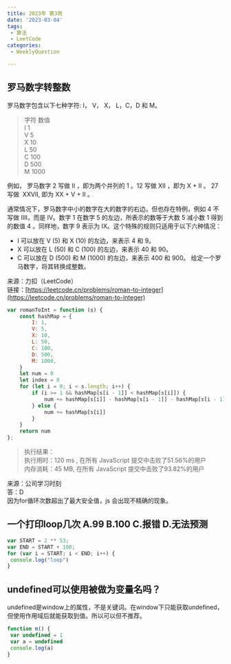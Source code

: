 ```yaml
---
title: 2023年 第3周
date: '2023-03-04'
tags:
 - 算法
 - LeetCode
categories:
 - WeeklyQuestion

---
```

## 罗马数字转整数
罗马数字包含以下七种字符: I， V， X， L，C，D 和 M。

> 字符          数值<br/>
> I             1<br/>
> V             5<br/>
> X             10<br/>
> L             50<br/>
> C             100<br/>
> D             500<br/>
> M             1000<br/>

例如， 罗马数字 2 写做 II ，即为两个并列的 1 。12 写做 XII ，即为 X + II 。 27 写做  XXVII, 即为 XX + V + II 。<br/>

通常情况下，罗马数字中小的数字在大的数字的右边。但也存在特例，例如 4 不写做 IIII，而是 IV。数字 1 在数字 5 的左边，所表示的数等于大数 5 减小数 1 得到的数值 4 。同样地，数字 9 表示为 IX。这个特殊的规则只适用于以下六种情况：

+ I 可以放在 V (5) 和 X (10) 的左边，来表示 4 和 9。
+ X 可以放在 L (50) 和 C (100) 的左边，来表示 40 和 90。 
+ C 可以放在 D (500) 和 M (1000) 的左边，来表示 400 和 900。
给定一个罗马数字，将其转换成整数。

来源：力扣（LeetCode）<br/>
链接：[https://leetcode.cn/problems/roman-to-integer](https://leetcode.cn/problems/roman-to-integer)
```js
var romanToInt = function (s) {
    const hashMap = {
        I: 1,
        V: 5,
        X: 10,
        L: 50,
        C: 100,
        D: 500,
        M: 1000,
    }
    let num = 0
    let index = 0
    for (let i = 0; i < s.length; i++) {
        if (i >= 1 && hashMap[s[i - 1]] < hashMap[s[i]]) {
            num += hashMap[s[i]] - hashMap[s[i - 1]] - hashMap[s[i - 1]]
        } else {
            num += hashMap[s[i]]
        }
    }
    return num
};
```
>执行结果：<br/>
>执行用时：120 ms , 在所有 JavaScript 提交中击败了51.56%的用户<br/>
>内存消耗：45 MB, 在所有 JavaScript 提交中击败了93.82%的用户<br/>

来源：公司学习时刻<br/>
答：D<br/>
因为for循环次数超出了最大安全值，js 会出现不精确的现象。

## 一个打印loop几次 A.99 B.100 C.报错 D.无法预测
```js
var START = 2 ** 53; 
var END = START + 100;
for (var i = START; i < END; i++) {
 console.log("loop")
}
```
## undefined可以使用被做为变量名吗？
undefined是window上的属性，不是关键词。在window下只能获取undefined，但使用作用域后就能获取到值。所以可以但不推荐。
```js
function m() {
 var undefined = 1
 var a = undefined
 console.log(a)
}
```
